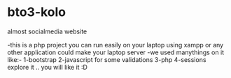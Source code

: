 # bto3-kolo
almost socialmedia website

-this is a php project you can run easily on your laptop using xampp or any other application could make your laptop server 
-we used manythings on it like:-
  1-bootstrap
  2-javascript for some validations
  3-php
  4-sessions
 explore it .. you will like it :D
